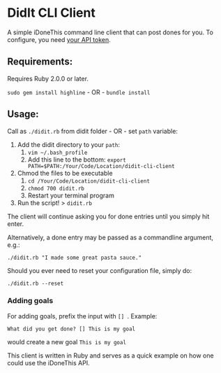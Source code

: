 # DidIt CLI Client

A simple iDoneThis command line client that can post dones for you. To configure, you need [your API token](https://idonethis.com/api/token/).

## Requirements:

Requires Ruby 2.0.0 or later. 

`sudo gem install highline` - OR - `bundle install`

## Usage:

Call as `./didit.rb` from didit folder - OR - set `path` variable:

1. Add the didit directory to your `path`:
   1. `vim ~/.bash_profile`
   2. Add this line to the bottom: `export PATH=$PATH:/Your/Code/Location/didit-cli-client`
2. Chmod the files to be executable 
   1. `cd /Your/Code/Location/didit-cli-client`
   2. `chmod 700 didit.rb`
   3. Restart your terminal program
3. Run the script! > `didit.rb`

The client will continue asking you for done entries until you simply hit enter.

Alternatively, a done entry may be passed as a commandline argument, e.g.:

  `./didit.rb "I made some great pasta sauce."`

Should you ever need to reset your configuration file, simply do:

  `./didit.rb --reset`

### Adding goals
For adding goals, prefix the input with `[] `. Example:

```
What did you get done? [] This is my goal
```

would create a new goal `This is my goal`

This client is written in Ruby and serves as a quick example on how one could use the iDoneThis API.
